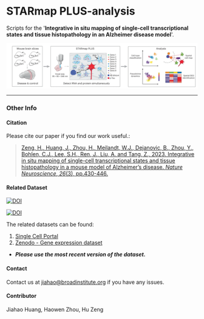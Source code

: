 # STARmap PLUS-analysis

Scripts for the '**Integrative in situ mapping of single-cell transcriptional states and tissue histopathology in an Alzheimer disease model**'. 

![image-20231113105230093](.example_image.png)

<hr>

### Other Info

#### Citation

Please cite our paper if you find our work useful.: 

> [Zeng, H., Huang, J., Zhou, H., Meilandt, W.J., Dejanovic, B., Zhou, Y., Bohlen, C.J., Lee, S.H., Ren, J., Liu, A. and Tang, Z., 2023. Integrative in situ mapping of single-cell transcriptional states and tissue histopathology in a mouse model of Alzheimer’s disease. *Nature Neuroscience*, *26*(3), pp.430-446.](https://www.nature.com/articles/s41593-022-01251-x)

#### Related Dataset 

[![DOI](https://zenodo.org/badge/DOI/10.5281/zenodo.7683099.svg)](https://doi.org/10.5281/zenodo.7683099)

[![DOI](https://zenodo.org/badge/DOI/10.5281/zenodo.7458952.svg)](https://doi.org/10.5281/zenodo.7458952)

The related datasets can be found:

1. [Single Cell Portal](https://singlecell.broadinstitute.org/single_cell/study/SCP1375)
2. [Zenodo - Gene expression dataset](https://doi.org/10.5281/zenodo.7683099) 

* ***Please use the most recent version of the dataset.***

#### Contact

Contact us at jiahao@broadinstitute.org if you have any issues. 


#### Contributor

Jiahao Huang, Haowen Zhou, Hu Zeng
